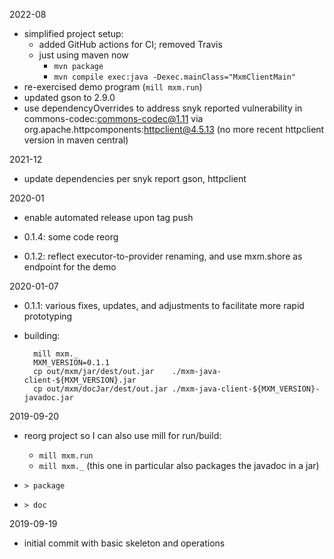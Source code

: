 2022-08

- simplified project setup:
    - added GitHub actions for CI; removed Travis 
    - just using maven now
        - `mvn package` 
        - `mvn compile exec:java -Dexec.mainClass="MxmClientMain"` 
- re-exercised demo program (`mill mxm.run`)
- updated gson to 2.9.0
- use dependencyOverrides to address snyk reported vulnerability in commons-codec:commons-codec@1.11
  via org.apache.httpcomponents:httpclient@4.5.13 (no more recent httpclient version in maven central)

2021-12

- update dependencies per snyk report
  gson, httpclient

2020-01

- enable automated release upon tag push
- 0.1.4: some code reorg

- 0.1.2: reflect executor-to-provider renaming,
  and use mxm.shore as endpoint for the demo

2020-01-07

- 0.1.1: various fixes, updates, and adjustments to facilitate more rapid prototyping
- building:

        mill mxm._
        MXM_VERSION=0.1.1
        cp out/mxm/jar/dest/out.jar    ./mxm-java-client-${MXM_VERSION}.jar
        cp out/mxm/docJar/dest/out.jar ./mxm-java-client-${MXM_VERSION}-javadoc.jar 

2019-09-20

- reorg project so I can also use mill for run/build:
    - `mill mxm.run`
    - `mill mxm._`
      (this one in particular also packages the javadoc in a jar)

- `> package`
- `> doc`

2019-09-19

- initial commit with basic skeleton and operations
